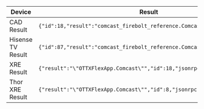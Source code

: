 | Device            | Result                                                       |
| ----------------- | ------------------------------------------------------------ |
| CAD Result        | `{"id":18,"result":"comcast_firebolt_reference.Comcast","jsonrpc":"2.0"}` |
| Hisense TV Result | `{"id":87,"result":"comcast_firebolt_reference.Comcast","jsonrpc":"2.0"}` |
| XRE Result        | `{"result":"\"OTTXFlexApp.Comcast\"","id":18,"jsonrpc":"2.0"}` |
| Thor XRE Result   | `{"result":"\"OTTXFlexApp.Comcast\"","id":8,"jsonrpc":"2.0"}` |